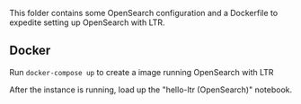 This folder contains some OpenSearch configuration and a Dockerfile to expedite setting up OpenSearch with LTR.

## Docker
Run `docker-compose up` to create a image running OpenSearch with LTR

After the instance is running, load up the "hello-ltr (OpenSearch)" notebook.
